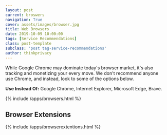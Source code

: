 ```yaml
---
layout: post
current: broswers
navigation: True
cover: assets/images/browser.jpg
title: Web Browsers
date: 2019-10-09 10:00:00
tags: [Service Recommendations]
class: post-template
subclass: 'post tag-service-recommendations'
author: thinkprivacy
---
```


While Google Chrome may dominate today's browser market, it's also tracking and monetizing your every move. We don't recommend anyone use Chrome, and instead, look to some of the options below.

<p><strong>Use Instead Of:</strong> Google Chrome, Internet Explorer, Microsoft Edge, Brave.</p>

{% include /apps/browsers.html %}

<h2>Browser Extensions</h2>

{% include /apps/browserextentions.html %}